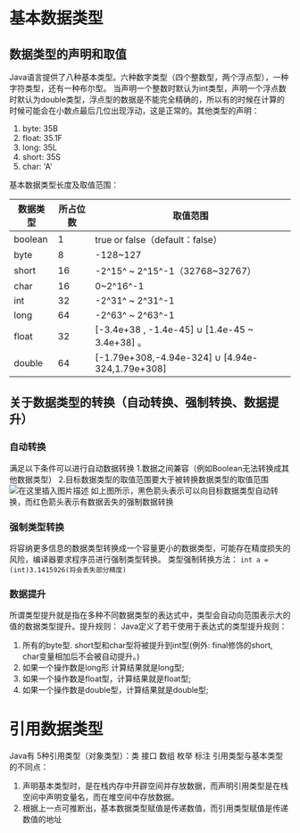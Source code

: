 

# 基本数据类型

## 数据类型的声明和取值
  Java语言提供了八种基本类型。六种数字类型（四个整数型，两个浮点型），一种字符类型，还有一种布尔型。
当声明一个整数时默认为int类型，声明一个浮点数时默认为double类型，浮点型的数据是不能完全精确的，所以有的时候在计算的时候可能会在小数点最后几位出现浮动，这是正常的。其他类型的声明：
1. byte:	35B
2. float:	35.1F
3. long:	35L
4. short:	35S
5. char:	'A'

基本数据类型长度及取值范围：

| 数据类型 | 所占位数 | 取值范围                                         |
| -------- | -------- | ------------------------------------------------ |
| boolean  | 1        | true  or false（default：false）                 |
| byte     | 8        | -128~127                                         |
| short    | 16       | -2^15^ ~ 2^15^-1（32768~32767）                  |
| char     | 16       | 0~2^16^-1                                        |
| int      | 32       | -2^31^ ~ 2^31^-1                                 |
| long     | 64       | -2^63^ ~ 2^63^-1                                 |
| float    | 32       | [-3.4e+38 , -1.4e-45] ∪ [1.4e-45 ~ 3.4e+38] 。   |
| double   | 64       | [-1.79e+308,-4.94e-324] ∪  [4.94e-324,1.79e+308] |

## 关于数据类型的转换（自动转换、强制转换、数据提升）
### 自动转换
满足以下条件可以进行自动数据转换
1.数据之间兼容（例如Boolean无法转换成其他数据类型）
2.目标数据类型的取值范围要大于被转换数据类型的取值范围
![在这里插入图片描述](https://img-blog.csdnimg.cn/20200417162646799.png?x-oss-process=image/watermark,type_ZmFuZ3poZW5naGVpdGk,shadow_10,text_aHR0cHM6Ly9ibG9nLmNzZG4ubmV0L3FxXzQzNjE3NTEw,size_16,color_FFFFFF,t_70#pic_center)
如上图所示，黑色箭头表示可以向目标数据类型自动转换，而红色箭头表示有数据丢失的强制数据转换

### 强制类型转换
将容纳更多信息的数据类型转换成一个容量更小的数据类型，可能存在精度损失的风险，编译器要求程序员进行强制类型转换。
类型强制转换方法：
`int a = (int)3.1415926(将会丢失部分精度)`

### 数据提升
所谓类型提升就是指在多种不同数据类型的表达式中，类型会自动向范围表示大的值的数据类型提升。提升规则：
Java定义了若干使用于表达式的类型提升规则： 
   1. 所有的byte型. short型和char型将被提升到int型(例外: final修饰的short, char变量相加后不会被自动提升。)
   2. 如果一个操作数是long形 计算结果就是long型;
   3. 如果一个操作数是float型，计算结果就是float型;
   4. 如果一个操作数是double型，计算结果就是double型;

# 引用数据类型

Java有 5种引用类型（对象类型）：类 接口 数组 枚举 标注
引用类型与基本类型的不同点：
1. 声明基本类型时，是在栈内存中开辟空间并存放数据，而声明引用类型是在栈空间中声明变量名，而在堆空间中存放数据。
2. 根据上一点可推断出，基本数据类型赋值是传递数值，而引用类型赋值是传递数值的地址